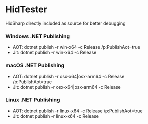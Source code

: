 # HidTester
HidSharp directly included as source for better debugging

### Windows .NET Publishing
* AOT: dotnet publish -r win-x64 -c Release /p:PublishAot=true
* Jit: dotnet publish -r win-x64 -c Release

### macOS .NET Publishing
* AOT: dotnet publish -r osx-x64|osx-arm64 -c Release /p:PublishAot=true
* Jit: dotnet publish -r osx-x64|osx-arm64 -c Release

### Linux .NET Publishing
* AOT: dotnet publish -r linux-x64 -c Release /p:PublishAot=true
* Jit: dotnet publish -r linux-x64 -c Release